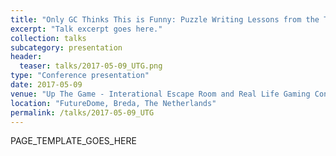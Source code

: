 ```yaml
---
title: "Only GC Thinks This is Funny: Puzzle Writing Lessons from the Trenches"
excerpt: "Talk excerpt goes here."
collection: talks
subcategory: presentation
header: 
  teaser: talks/2017-05-09_UTG.png
type: "Conference presentation"
date: 2017-05-09
venue: "Up The Game - Interational Escape Room and Real Life Gaming Conference"
location: "FutureDome, Breda, The Netherlands"
permalink: /talks/2017-05-09_UTG
---
```


PAGE_TEMPLATE_GOES_HERE
